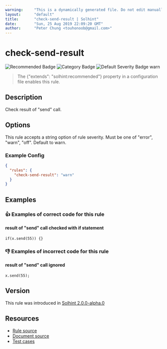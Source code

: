 ```yaml
---
warning:     "This is a dynamically generated file. Do not edit manually."
layout:      "default"
title:       "check-send-result | Solhint"
date:        "Sun, 25 Aug 2019 22:09:20 GMT"
author:      "Peter Chung <touhonoob@gmail.com>"
---
```


# check-send-result
![Recommended Badge](https://img.shields.io/badge/-Recommended-brightgreen)
![Category Badge](https://img.shields.io/badge/-Security%20Rules-informational)
![Default Severity Badge warn](https://img.shields.io/badge/Default%20Severity-warn-yellow)
> The {"extends": "solhint:recommended"} property in a configuration file enables this rule.


## Description
Check result of "send" call.

## Options
This rule accepts a string option of rule severity. Must be one of "error", "warn", "off". Default to warn.

### Example Config
```json
{
  "rules": {
    "check-send-result": "warn"
  }
}
```


## Examples
### 👍 Examples of **correct** code for this rule

#### result of "send" call checked with if statement

```solidity
if(x.send(55)) {}
```

### 👎 Examples of **incorrect** code for this rule

#### result of "send" call ignored

```solidity
x.send(55);
```

## Version
This rule was introduced in [Solhint 2.0.0-alpha.0](https://github.com/protofire/solhint/tree/v2.0.0-alpha.0)

## Resources
- [Rule source](https://github.com/protofire/solhint/tree/master/lib/rules/security/check-send-result.js)
- [Document source](https://github.com/protofire/solhint/tree/master/docs/rules/security/check-send-result.md)
- [Test cases](https://github.com/protofire/solhint/tree/master/test/rules/security/check-send-result.js)
